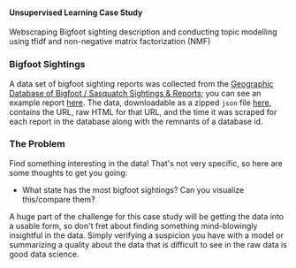 #### Unsupervised Learning Case Study

Webscraping Bigfoot sighting description and conducting topic modelling using tfidf and non-negative matrix factorization (NMF)

### Bigfoot Sightings

A data set of bigfoot sighting reports was collected from the [Geographic Database of Bigfoot / Sasquatch Sightings & Reports](http://www.bfro.net/gdb/); you can see an example report [here](http://www.bfro.net/GDB/show_report.asp?id=13038). The data, downloadable as a zipped `json` file [here](https://s3.amazonaws.com/ufodatafordarren/bigfoot_data.json.zip), contains the URL, raw HTML for that URL, and the time it was scraped for each report in the database along with the remnants of a database id.

### The Problem

Find something interesting in the data! That's not very specific, so here are some thoughts to get you going:
* What state has the most bigfoot sightings? Can you visualize this/compare them?

A huge part of the challenge for this case study will be getting the data into a usable form, so don't fret about finding something mind-blowingly insightful in the data. Simply verifying a suspicion you have with a model or summarizing a quality about the data that is difficult to see in the raw data is good data science.
